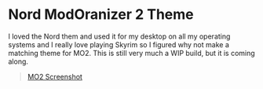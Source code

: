 # Nord ModOranizer 2 Theme

I loved the Nord them and used it for my desktop on all my operating systems and I really love playing Skyrim so I figured why not make a matching theme for MO2. This is still very much a WIP build, but it is coming along.

<blockquote class="imgur-embed-pub" lang="en" data-id="a/qLyUDyZ"  ><a href="//imgur.com/a/qLyUDyZ">MO2 Screenshot</a></blockquote><script async src="//s.imgur.com/min/embed.js" charset="utf-8"></script>